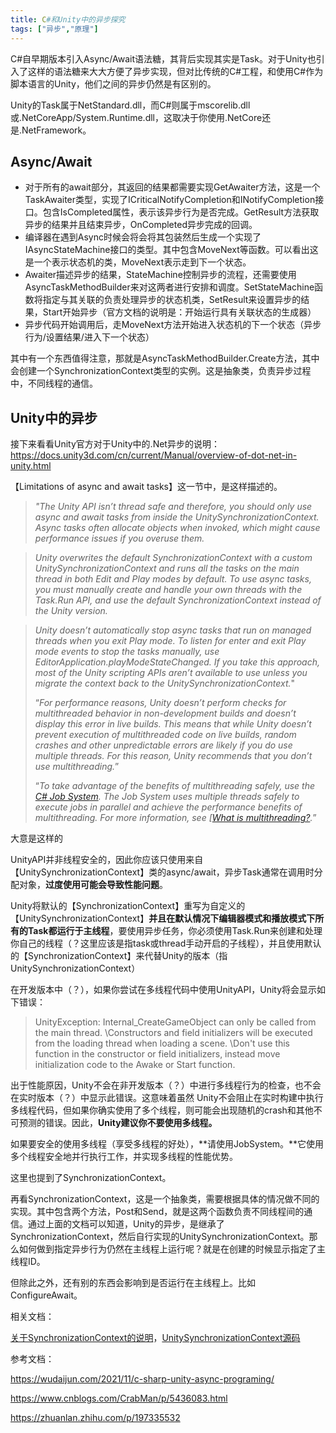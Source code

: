 ```yaml
---
title: C#和Unity中的异步探究
tags: ["异步","原理"]
---
```


C#自早期版本引入Async/Await语法糖，其背后实现其实是Task。对于Unity也引入了这样的语法糖来大大方便了异步实现，但对比传统的C#工程，和使用C#作为脚本语言的Unity，他们之间的异步仍然是有区别的。

Unity的Task属于NetStandard.dll，而C#则属于mscorelib.dll或.NetCoreApp/System.Runtime.dll，这取决于你使用.NetCore还是.NetFramework。

## Async/Await

- 对于所有的await部分，其返回的结果都需要实现GetAwaiter方法，这是一个TaskAwaiter类型，实现了ICriticalNotifyCompletion和INotifyCompletion接口。包含IsCompleted属性，表示该异步行为是否完成。GetResult方法获取异步的结果并且结束异步，OnCompleted异步完成的回调。
- 编译器在遇到Async时候会将会将其包装然后生成一个实现了IAsyncStateMachine接口的类型。其中包含MoveNext等函数。可以看出这是一个表示状态机的类，MoveNext表示走到下一个状态。
- Awaiter描述异步的结果，StateMachine控制异步的流程，还需要使用AsyncTaskMethodBuilder来对这两者进行安排和调度。SetStateMachine函数将指定与其关联的负责处理异步的状态机类，SetResult来设置异步的结果，Start开始异步（官方文档的说明是：开始运行具有关联状态的生成器）
- 异步代码开始调用后，走MoveNext方法开始进入状态机的下一个状态（异步行为/设置结果/进入下一个状态）

其中有一个东西值得注意，那就是AsyncTaskMethodBuilder.Create方法，其中会创建一个SynchronizationContext类型的实例。这是抽象类，负责异步过程中，不同线程的通信。

## Unity中的异步

接下来看看Unity官方对于Unity中的.Net异步的说明：https://docs.unity3d.com/cn/current/Manual/overview-of-dot-net-in-unity.html

【Limitations of async and await tasks】这一节中，是这样描述的。

> *"The Unity API isn’t thread safe and therefore, you should only use async and await tasks from inside the UnitySynchronizationContext. Async tasks often allocate objects when invoked, which might cause performance issues if you overuse them.*

> *Unity overwrites the default SynchronizationContext with a custom UnitySynchronizationContext and runs all the tasks on the main thread in both Edit and Play modes by default. To use async tasks, you must manually create and handle your own threads with the Task.Run API, and use the default SynchronizationContext instead of the Unity version.*

> *Unity doesn’t automatically stop async tasks that run on managed threads when you exit Play mode. To listen for enter and exit Play mode events to stop the tasks manually, use EditorApplication.playModeStateChanged. If you take this approach, most of the Unity scripting APIs aren’t available to use unless you migrate the context back to the UnitySynchronizationContext.*"
>
> “*For performance reasons, Unity doesn’t perform checks for multithreaded behavior in non-development builds and doesn’t display this error in live builds. This means that while Unity doesn’t prevent execution of multithreaded code on live builds, random crashes and other unpredictable errors are likely if you do use multiple threads. For this reason, Unity recommends that you don’t use multithreading.*”
>
> “*To take advantage of the benefits of multithreading safely, use the [C# Job System](https://docs.unity3d.com/cn/current/Manual/JobSystem.html). The Job System uses multiple threads safely to execute jobs in parallel and achieve the performance benefits of multithreading. For more information, see [[What is multithreading?](https://docs.unity3d.com/cn/current/Manual/JobSystemMultithreading.html).*”

大意是这样的

UnityAPI并非线程安全的，因此你应该只使用来自 【UnitySynchronizationContext】类的async/await，异步Task通常在调用时分配对象，**过度使用可能会导致性能问题**。

Unity将默认的【SynchronizationContext】重写为自定义的【UnitySynchronizationContext】**并且在默认情况下编辑器模式和播放模式下所有的Task都运行于主线程**，要使用异步任务，你必须使用Task.Run来创建和处理你自己的线程（？这里应该是指task或thread手动开启的子线程），并且使用默认的【SynchronizationContext】来代替Unity的版本（指UnitySynchronizationContext）

在开发版本中（？），如果你尝试在多线程代码中使用UnityAPI，Unity将会显示如下错误：

> UnityException: Internal_CreateGameObject can only be called from the main thread. \Constructors and field initializers will be executed from the loading thread when loading a scene. \Don't use this function in the constructor or field initializers, instead move initialization code to the Awake or Start function.

出于性能原因，Unity不会在非开发版本（？）中进行多线程行为的检查，也不会在实时版本（？）中显示此错误。这意味着虽然 Unity不会阻止在实时构建中执行多线程代码，但如果你确实使用了多个线程，则可能会出现随机的crash和其他不可预测的错误。因此，**Unity建议你不要使用多线程。**

如果要安全的使用多线程（享受多线程的好处），**请使用JobSystem。**它使用多个线程安全地并行执行工作，并实现多线程的性能优势。

这里也提到了SynchronizationContext。

再看SynchronizationContext，这是一个抽象类，需要根据具体的情况做不同的实现。其中包含两个方法，Post和Send，就是这两个函数负责不同线程间的通信。通过上面的文档可以知道，Unity的异步，是继承了SynchronizationContext，然后自行实现的UnitySynchronizationContext。那么如何做到指定异步行为仍然在主线程上运行呢？就是在创建的时候显示指定了主线程ID。

但除此之外，还有别的东西会影响到是否运行在主线程上。比如ConfigureAwait。

相关文档：

[关于SynchronizationContext的说明](https://learn.microsoft.com/zh-cn/archive/msdn-magazine/2011/february/msdn-magazine-parallel-computing-it-s-all-about-the-synchronizationcontext)，[UnitySynchronizationContext源码](https://github.com/Unity-Technologies/UnityCsReference/blob/master/Runtime/Export/Scripting/UnitySynchronizationContext.cs)

参考文档：

https://wudaijun.com/2021/11/c-sharp-unity-async-programing/

https://www.cnblogs.com/CrabMan/p/5436083.html

https://zhuanlan.zhihu.com/p/197335532



